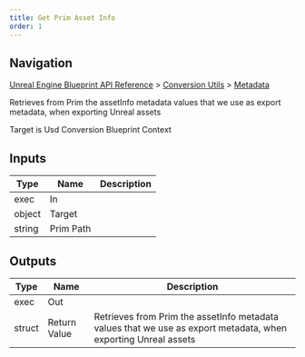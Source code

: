 ```yaml
---
title: Get Prim Asset Info
order: 1
---
```

## Navigation

[Unreal Engine Blueprint API Reference](https://dev.epicgames.com/documentation/en-us/unreal-engine/BlueprintAPI) > [Conversion Utils](https://dev.epicgames.com/documentation/en-us/unreal-engine/BlueprintAPI/ConversionUtils) > [Metadata](https://dev.epicgames.com/documentation/en-us/unreal-engine/BlueprintAPI/ConversionUtils/Metadata)

Retrieves from Prim the assetInfo metadata values that we use as export metadata, when exporting Unreal assets

Target is Usd Conversion Blueprint Context

## Inputs

| Type | Name | Description |
| --- | --- | --- |
| exec | In |  |
| object | Target |  |
| string | Prim Path |  |

## Outputs

| Type | Name | Description |
| --- | --- | --- |
| exec | Out |  |
| struct | Return Value | Retrieves from Prim the assetInfo metadata values that we use as export metadata, when exporting Unreal assets |
